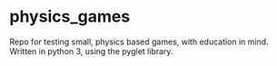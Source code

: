 # physics_games
Repo for testing small, physics based games, with education in mind. Written in python 3, using the pyglet library.
